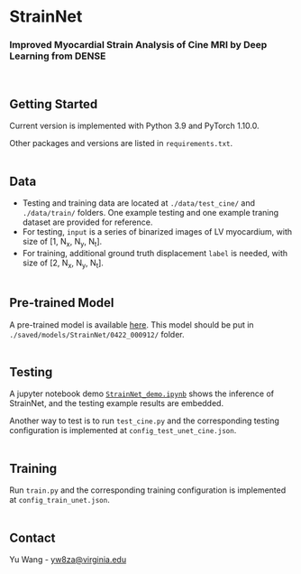 # StrainNet
### Improved Myocardial Strain Analysis of Cine MRI by Deep Learning from DENSE
<br/>

## Getting Started
Current version is implemented with Python 3.9 and PyTorch 1.10.0. 

Other packages and versions are listed in `requirements.txt`.
<br/><br/>

## Data
- Testing and training data are located at `./data/test_cine/` and `./data/train/` folders. One example testing and one example traning dataset are provided for reference.
- For testing, `input` is a series of binarized images of LV myocardium, with size of [1, N<sub>x</sub>, N<sub>y</sub>, N<sub>t</sub>]. 
- For training, additional ground truth displacement `label` is needed, with size of [2, N<sub>x</sub>, N<sub>y</sub>, N<sub>t</sub>].
<br/><br/>

## Pre-trained Model
A pre-trained model is available [here](https://www.dropbox.com/scl/fi/2ezqjv04l6ulob1ku1wzm/model_best.pth?rlkey=go43i5sfc8f8b2zage9em4ikf&dl=0). This model should be put in `./saved/models/StrainNet/0422_000912/` folder.
<br/><br/>

## Testing
A jupyter notebook demo [`StrainNet_demo.ipynb`](StrainNet_demo.ipynb) shows the inference of StrainNet, and the testing example results are embedded.

Another way to test is to run `test_cine.py` and the corresponding testing configuration is implemented at `config_test_unet_cine.json`.
<br/><br/>

## Training
Run `train.py` and the corresponding training configuration is implemented at `config_train_unet.json`.
<br/><br/>

## Contact
Yu Wang - yw8za@virginia.edu
